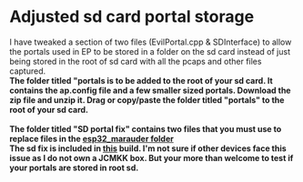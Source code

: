 
  # Adjusted sd card portal storage
  I have tweaked a section of two files (EvilPortal.cpp & SDInterface) to allow the portals used in EP to be stored in a folder on the sd card instead of just being stored in the root of sd card
  with all the pcaps and other files captured.</b>
  <br>
  <b>The folder titled "portals is to be added to the root of your sd card. It contains the ap.config file and a few smaller sized portals. Download the zip file and unzip it. Drag or copy/paste the folder titled "portals" to the root of your sd card. </b>
  <br>
  <br> 
  <b>The folder titled "SD portal fix" contains two files that you must use to replace files in the <a href=https://github.com/ATOMNFT/CYD-ESP32Marauder/tree/master/esp32_marauder>esp32_marauder folder</a></b>
  <br>
  <b>The sd fix is included in <a href=https://github.com/ATOMNFT/CYD-ESP32Marauder/tree/master/esp32_marauder>this</a> build. </b>
  <b>I'm not sure if other devices face this issue as I do not own a JCMKK box. But your more than welcome to test if your portals are stored in root sd.</b>
  <br>

